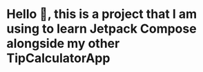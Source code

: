 # Hello 👋, this is a project that I am using to learn Jetpack Compose alongside my other TipCalculatorApp

